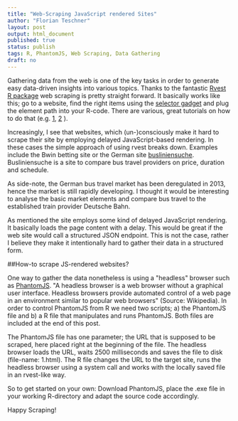 ```yaml
---
title: "Web-Scraping JavaScript rendered Sites"
author: "Florian Teschner"
layout: post
output: html_document
published: true
status: publish
tags: R, PhantomJS, Web Scraping, Data Gathering
draft: no
---
```

 
Gathering data from the web is one of the key tasks in order to generate easy data-driven insights into various topics.
Thanks to the fantastic [Rvest R package](http://blog.rstudio.org/2014/11/24/rvest-easy-web-scraping-with-r/) web scraping is pretty straight forward.
It basically works like this; go to a website, find the right items using the [selector gadget](http://selectorgadget.com/) and plug the element path into your R-code.
There are various, great tutorials on how to do that  (e.g. [1](https://rpubs.com/catlin/rvest), [2](http://francojc.github.io/web-scraping-with-rvest/) ).



Increasingly, I see that websites, which (un-)consciously make it hard to scrape their site by employing delayed JavaScript-based rendering. In these cases the simple approach of using rvest breaks down. Examples include the Bwin betting site or the German site [busliniensuche](https://www.busliniensuche.de/). Busliniensuche is a site to compare bus travel providers on price, duration and schedule. 
 
As side-note, the German bus travel market has been deregulated in 2013, hence the market is still rapidly developing. I thought it would be interesting to analyse the basic market elements and compare bus travel to the established train provider Deutsche Bahn.
 
As mentioned the site employs some kind of delayed JavaScript rendering. It basically loads the page content with a delay. This would be great if the web site would call a structured JSON endpoint. This is not the case, rather I believe they make it intentionally hard to gather their data in a structured form.
 
##How-to scrape JS-rendered websites?
 
One way to gather the data nonetheless is using a "headless" browser such as [PhantomJS](http://phantomjs.org/).
"A headless browser is a web browser without a graphical user interface. Headless browsers provide automated control of a web page in an environment similar to popular web browsers" (Source: Wikipedia). In order to control PhantomJS from R we need two scripts; a) the PhantomJS file and b) a R file that manipulates and runs PhantomJS. Both files are included at the end of this post.
 
The PhantomJS file has one parameter; the URL that is supposed to be scraped, here placed right at the beginning of the file.
The headless browser loads the URL, waits 2500 milliseconds and saves the file to disk (file-name: 1.html).
The R file changes the URL to the target site, runs the headless browser using a system call and works with the locally saved file in an rvest-like way.
 
So to get started on your own: Download PhantomJS, place the .exe file in your working R-directory and adapt the source code accordingly.
 
Happy Scraping!
 
<script src="https://gist.github.com/flovv/91453712e8a6ba957e63.js"></script>
 
 
 
 
 
 
 
